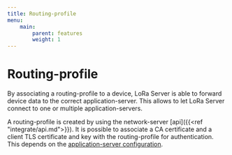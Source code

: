 ```yaml
---
title: Routing-profile
menu:
    main:
        parent: features
        weight: 1
---
```


# Routing-profile

By associating a routing-profile to a device, LoRa Server is able to forward
device data to the correct application-server. This allows to let LoRa Server
connect to one or multiple application-servers.

A routing-profile is created by using the network-server [api]({{<ref "integrate/api.md">}}).
It is possible to associate a CA certificate and a client TLS certificate and key
with the routing-profile for authentication. This depends on the
[application-server configuration](https://docs.loraserver.io/lora-app-server/install/config/).
